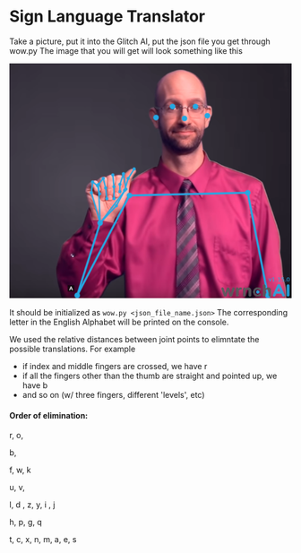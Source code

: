# Sign Language Translator
Take a picture, put it into the Glitch AI, put the json file you get through wow.py
The image that you will get will look something like this

![sign language a](annotated_media-a[1].png)

It should be initialized as `wow.py <json_file_name.json>`
The corresponding letter in the English Alphabet will be printed on the console.

We used the relative distances between joint points to elimntate the possible translations. 
For example
  - if index and middle fingers are crossed, we have r
  - if all the fingers other than the thumb are straight and pointed up, we have b
  - and so on (w/ three fingers, different 'levels', etc)

#### Order of elimination:
r, o,

b,

f, w, k

u, v, 

l, d , z, y, i , j

h, p, g, q

t, c, x, n, m, a, e, s

